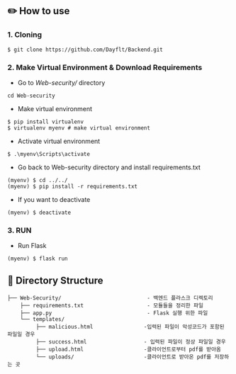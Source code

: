 ## ✏️ How to use 
### 1. Cloning
```
$ git clone https://github.com/Dayflt/Backend.git
```
### 2. Make Virtual Environment & Download Requirements
+ Go to *Web-security/* directory
```
cd Web-security
```
+ Make virtual environment
```
$ pip install virtualenv
$ virtualenv myenv # make virtual environment
```
+ Activate virtual environment
```
$ .\myenv\Scripts\activate
```
+ Go back to Web-security directory and install requirements.txt
```
(myenv) $ cd ../../
(myenv) $ pip install -r requirements.txt 
```
+ If you want to deactivate
```
(myenv) $ deactivate
```
### 3. RUN
+ Run Flask
```
(myenv) $ flask run
```


## 🔧 Directory Structure
```
├── Web-Security/                           - 백엔드 플라스크 디렉토리
    ├── requirements.txt                    - 모듈들을 정리한 파일
    ├── app.py                              - Flask 실행 위한 파일
    └── templates/
         ├── malicious.html                -입력된 파일이 악성코드가 포함된 파일일 경우
         ├── success.html                  - 입력된 파일이 정상 파일일 경우
         ├── upload.html                   -클라이언트로부터 pdf를 받아옴
         └── uploads/                      -클라이언트로 받아온 pdf를 저장하는 곳

```
